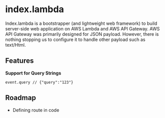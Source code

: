 index.lambda
============

Index.lambda is a bootstrapper (and lightweight web framework) to build server-side web application on AWS Lambda and AWS API Gateway. AWS API Gateway was primarily designed for JSON payload. However, there is nothing stopping us to configure it to handle other payload such as text/Html.

Features
--------

**Support for Query Strings**

```
event.query // {"query":"123"}
```



Roadmap
-------
- Defining route in code
